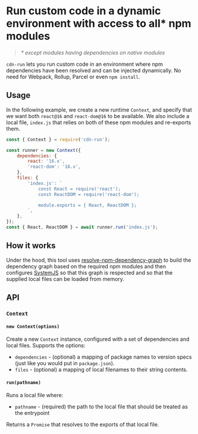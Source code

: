 # Run custom code in a dynamic environment with access to all* npm modules

> *\* except modules having dependencies on native modules*

`cdn-run` lets you run custom code in an environment where npm dependencies have been resolved and can be injected dynamically. No need for Webpack, Rollup, Parcel or even `npm install`.

## Usage

In the following example, we create a new runtime `Context`, and specify that we want both `react@16` and `react-dom@16` to be available. We also include a local file, `index.js` that relies on both of these npm modules and re-exports them.

```js
const { Context } = require('cdn-run');

const runner = new Context({
    dependencies: {
        react: '16.x',
        'react-dom': '16.x',
    },
    files: {
        'index.js': `
            const React = require('react');
            const ReactDOM = require('react-dom');

            module.exports = { React, ReactDOM };
        `,
    },
});
const { React, ReactDOM } = await runner.run('index.js');
```

## How it works

Under the hood, this tool uses [resolve-npm-dependency-graph](https://www.npmjs.com/package/resolve-npm-dependency-graph) to build the dependency graph based on the required npm modules and then configures [SystemJS](https://www.npmjs.com/package/systemjs) so that this graph is respected and so that the supplied local files can be loaded from memory.

## API

### `Context`

#### `new Context(options)`

Create a new `Context` instance, configured with a set of dependencies and local files. Supports the options:

- `dependencies` - (optional) a mapping of package names to version specs (just like you would put in `package.json`).
- `files` - (optional) a mapping of local filenames to their string contents.

#### `run(pathname)`

Runs a local file where:

- `pathname` - (required) the path to the local file that should be treated as the entrypoint

Returns a `Promise` that resolves to the exports of that local file.
